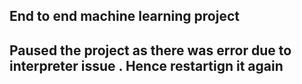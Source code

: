 ## End to end machine learning project

## Paused the project as there was error due to interpreter issue . Hence restartign it again
